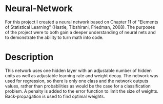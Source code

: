 # Neural-Network
For this project I created a neural network based on Chapter 11 of "Elements of Statistical Learning" (Hastie, Tibshirani, Friedman, 2008). The purposes of the project were to both gain a deeper understanding of neural nets and to demonstrate the ability to turn math into code.
# Description
This network uses one hidden layer with an adjustable number of hidden units as well as adjustable learning rate and weight decay. The network was used for regression, so there is only one class and the network outputs values, rather than probabilities as would be the case for a classification problem. A penalty is added to the error function to limit the size of weights. Back-propagation is used to find optimal weights.
